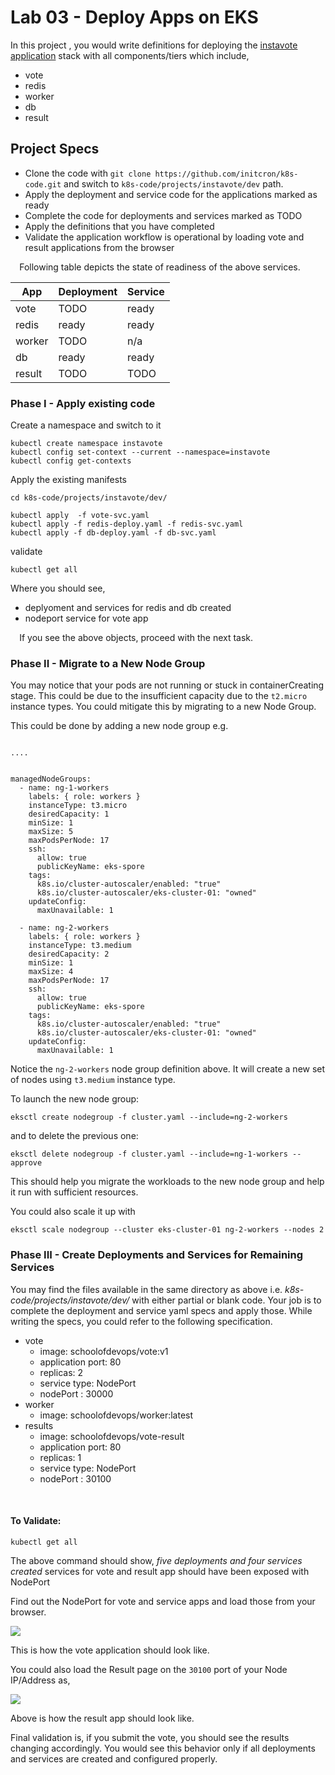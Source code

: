 # Lab 03 - Deploy Apps on EKS



In this project , you would write definitions for deploying the [instavote application](https://github.com/schoolofdevops/example-voting-app) stack with all components/tiers which include,

* vote
* redis
* worker
* db
* result



## Project Specs

* Clone the code with `git clone https://github.com/initcron/k8s-code.git` and switch to `k8s-code/projects/instavote/dev` path.
* Apply the deployment and service code for the applications marked as ready
* Complete the code for deployments and services marked as TODO
* Apply the definitions that you have completed
* Validate the application workflow is operational by loading vote and result applications from the browser


⠀
Following table depicts the state of readiness of the above services.

| App | Deployment | Service |
|---|---|---|
| vote | TODO | ready |
| redis | ready | ready |
| worker | TODO | n/a |
| db | ready | ready |
| result | TODO | TODO |

### Phase I - Apply existing code

Create a namespace and switch to it

```
kubectl create namespace instavote
kubectl config set-context --current --namespace=instavote
kubectl config get-contexts
```

Apply the existing manifests

```
cd k8s-code/projects/instavote/dev/

kubectl apply  -f vote-svc.yaml
kubectl apply -f redis-deploy.yaml -f redis-svc.yaml
kubectl apply -f db-deploy.yaml -f db-svc.yaml
```

validate

```
kubectl get all
```

Where you should see,

* deplyoment and services for redis and db created
* nodeport service for vote app

⠀
If you see the above objects, proceed with the next task.

### Phase II - Migrate to a New Node Group

You may notice that your pods are not running or stuck in containerCreating stage. This could be due to the insufficient capacity due to the `t2.micro` instance types.  You could mitigate this by migrating to a new Node Group.

This could be done by adding a new node group e.g.

```

....


managedNodeGroups:
  - name: ng-1-workers
    labels: { role: workers }
    instanceType: t3.micro
    desiredCapacity: 1
    minSize: 1
    maxSize: 5
    maxPodsPerNode: 17
    ssh:
      allow: true
      publicKeyName: eks-spore
    tags:
      k8s.io/cluster-autoscaler/enabled: "true"
      k8s.io/cluster-autoscaler/eks-cluster-01: "owned"
    updateConfig:
      maxUnavailable: 1

  - name: ng-2-workers
    labels: { role: workers }
    instanceType: t3.medium
    desiredCapacity: 2
    minSize: 1
    maxSize: 4
    maxPodsPerNode: 17
    ssh:
      allow: true
      publicKeyName: eks-spore
    tags:
      k8s.io/cluster-autoscaler/enabled: "true"
      k8s.io/cluster-autoscaler/eks-cluster-01: "owned"
    updateConfig:
      maxUnavailable: 1

```

Notice the `ng-2-workers` node group definition above. It will create a new set of nodes using `t3.medium` instance type.  


To launch the new node group:  

```
eksctl create nodegroup -f cluster.yaml --include=ng-2-workers
```

and to delete the previous one:

```
eksctl delete nodegroup -f cluster.yaml --include=ng-1-workers --approve
```

This should help you migrate the workloads to the new node group and help it run with sufficient resources.

You could also scale it up with

```
eksctl scale nodegroup --cluster eks-cluster-01 ng-2-workers --nodes 2
```


### Phase III - Create Deployments and Services for Remaining Services

You may find the files available in the same directory as above i.e. *k8s-code/projects/instavote/dev/* with either partial or blank code. Your job is to complete the deployment and service yaml specs and apply those. While writing the specs, you could refer to the following specification.

  * vote  
    * image: schoolofdevops/vote:v1  
    * application port: 80  
    * replicas: 2
    * service type: NodePort  
    * nodePort : 30000  
  * worker  
    * image: schoolofdevops/worker:latest  
  * results  
    * image: schoolofdevops/vote-result  
    * application port: 80  
    * replicas: 1
    * service type: NodePort  
    * nodePort : 30100  

⠀
#### To Validate:

```
kubectl get all
```

The above command should show, *five deployments and four services created* services for vote and result app should have been exposed with NodePort

Find out the NodePort for vote and service apps and load those from your browser.

![](images/eks/03/01.png)

This is how the vote application should look like.

You could also load the Result page on the `30100` port of your Node IP/Address as,

![](images/eks/03/02.png)

Above is how the result app should look like.

Final validation is, if you submit the vote, you should see the results changing accordingly. You would see this behavior only if all deployments and services are created and configured properly.
